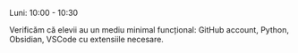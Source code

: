 Luni: 10:00 - 10:30

Verificăm că elevii au un mediu minimal funcțional: GitHub account, Python, Obsidian, VSCode cu extensiile necesare.